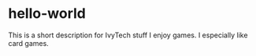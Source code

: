# hello-world
This is a short description for IvyTech stuff
I enjoy games. I especially like card games.
